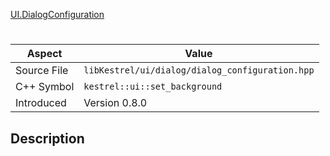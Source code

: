 [UI.DialogConfiguration](index.md)
# 
| Aspect | Value |
| --- | --- |
| Source File | `libKestrel/ui/dialog/dialog_configuration.hpp` |
| C++ Symbol | `kestrel::ui::set_background` |
| Introduced | Version 0.8.0 |
## Description
